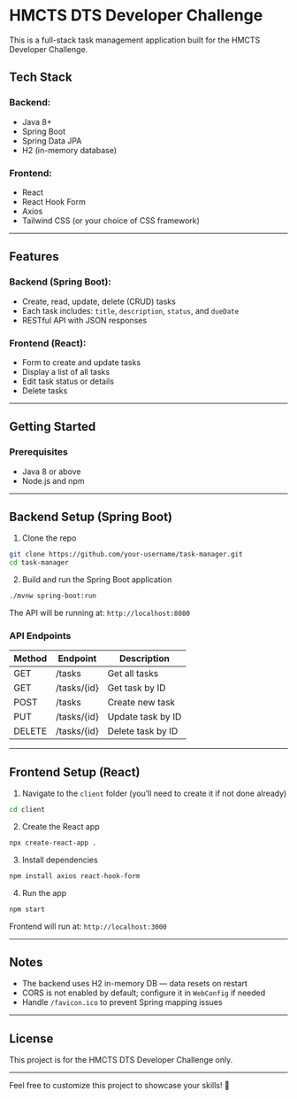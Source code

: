 # HMCTS DTS Developer Challenge

This is a full-stack task management application built for the HMCTS Developer Challenge.

## Tech Stack

### Backend:
- Java 8+
- Spring Boot
- Spring Data JPA
- H2 (in-memory database)

### Frontend:
- React
- React Hook Form
- Axios
- Tailwind CSS (or your choice of CSS framework)

---

## Features

### Backend (Spring Boot):
- Create, read, update, delete (CRUD) tasks
- Each task includes: `title`, `description`, `status`, and `dueDate`
- RESTful API with JSON responses

### Frontend (React):
- Form to create and update tasks
- Display a list of all tasks
- Edit task status or details
- Delete tasks

---

## Getting Started

### Prerequisites
- Java 8 or above
- Node.js and npm

---

## Backend Setup (Spring Boot)

1. Clone the repo
```bash
git clone https://github.com/your-username/task-manager.git
cd task-manager
```

2. Build and run the Spring Boot application
```bash
./mvnw spring-boot:run
```

The API will be running at: `http://localhost:8080`

### API Endpoints
| Method | Endpoint         | Description           |
|--------|------------------|-----------------------|
| GET    | /tasks           | Get all tasks         |
| GET    | /tasks/{id}      | Get task by ID        |
| POST   | /tasks           | Create new task       |
| PUT    | /tasks/{id}      | Update task by ID     |
| DELETE | /tasks/{id}      | Delete task by ID     |

---

## Frontend Setup (React)

1. Navigate to the `client` folder (you’ll need to create it if not done already)
```bash
cd client
```

2. Create the React app
```bash
npx create-react-app .
```

3. Install dependencies
```bash
npm install axios react-hook-form
```

4. Run the app
```bash
npm start
```

Frontend will run at: `http://localhost:3000`

---

## Notes
- The backend uses H2 in-memory DB — data resets on restart
- CORS is not enabled by default; configure it in `WebConfig` if needed
- Handle `/favicon.ico` to prevent Spring mapping issues

---

## License
This project is for the HMCTS DTS Developer Challenge only.

---

Feel free to customize this project to showcase your skills! 🚀
